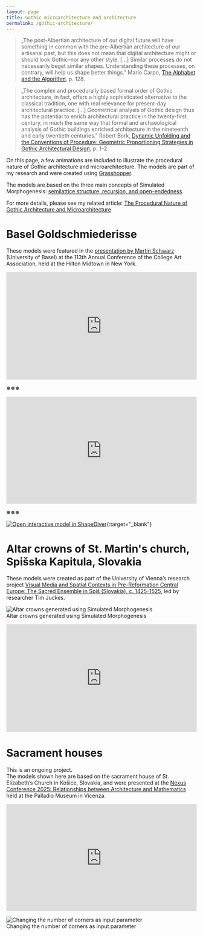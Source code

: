 ```yaml
---
layout: page
title: Gothic microarchitecture and architecture
permalink: /gothic-architecture/
---
```


>„The post-Albertian architecture of our digital future will have something in common with the pre-Albertian architecture of our artisanal past, but this does not mean that digital architecture might or should look Gothic–nor any other style. […] Similar processes do not necessarily beget similar shapes. Understanding these processes, on contrary, will help us shape better things.” Mario Carpo, [The Alphabet and the Algorithm](https://mitpress.mit.edu/9780262515801/the-alphabet-and-the-algorithm/), p. 128.

>„The complex and procedurally based formal order of Gothic architecture, in fact, offers a highly sophisticated alternative to the classical tradition, one with real relevance for present-day architectural practice. […] Geometrical analysis of Gothic design thus has the potential to enrich architectural practice in the twenty-first century, in much the same way that formal and archaeological analysis of Gothic buildings enriched architecture in the nineteenth and early twentieth centuries.” Robert Bork, [Dynamic Unfolding and the Conventions of Procedure: Geometric Proportioning Strategies in Gothic Architectural Design](https://journal.eahn.org/article/id/7473/), p. 1–2.

On this page, a few animations are included to illustrate the procedural nature of Gothic architecture and microarchitecture. The models are part of my research and were created using [Grasshopper](https://www.grasshopper3d.com).

The models are based on the three main concepts of Simulated Morphogenesis: [semilattice structure, recursion, and open-endedness](https://zbereczki.github.io/simulated-morphogenesis/theoretical-considerations/).

For more details, please see my related article: [The Procedural Nature of Gothic Architecture and Microarchitecture](https://www.researchgate.net/publication/389574843_The_Procedural_Nature_of_Gothic_Architecture_and_Microarchitecture)

# Basel Goldschmiederisse

These models were featured in the [presentation by Martin Schwarz](https://caa.confex.com/caa/2025/meetingapp.cgi/Paper/23015) (University of Basel) at the 113th Annual Conference of the College Art Association, held at the Hilton Midtown in New York.
 
<div style="position: relative; padding-bottom: 56.25%; height: 0; overflow: hidden; max-width: 100%; height: auto;">
  <iframe src="https://www.youtube.com/embed/HjoOW5KLWv4"
          style="position: absolute; top: 0; left: 0; width: 100%; height: 100%;"
          frameborder="0" allowfullscreen>
  </iframe>
</div>

❅❅❅
 
<div style="position: relative; padding-bottom: 56.25%; height: 0; overflow: hidden; max-width: 100%; height: auto;">
  <iframe src="https://www.youtube.com/embed/bMeeh9gbkPA"
          style="position: absolute; top: 0; left: 0; width: 100%; height: 100%;"
          frameborder="0" allowfullscreen>
  </iframe>
</div>

❅❅❅

[![Open interactive model in ShapeDiver](shapediver.png)](https://www.shapediver.com/app/m/u-xi-11-a-shapediver-2){:target="_blank"}

# Altar crowns of St. Martin's church, Spišska Kapitula, Slovakia

These models were created as part of the University of Vienna’s research project [Visual Media and Spatial Contexts in Pre-Reformation Central Europe: The Sacred Ensemble in Spiš (Slovakia), c. 1425-1525](https://backend.univie.ac.at/index.php?id=132122&L=2), led by researcher Tim Juckes.

![Altar crowns generated using Simulated Morphogenesis](Szepeshely.png)  
Altar crowns generated using Simulated Morphogenesis

<div style="position: relative; padding-bottom: 56.25%; height: 0; overflow: hidden; max-width: 100%; height: auto;">
  <iframe src="https://www.youtube.com/embed/j-b0QTGhBsA"
          style="position: absolute; top: 0; left: 0; width: 100%; height: 100%;"
          frameborder="0" allowfullscreen>
  </iframe>
</div>

# Sacrament houses

This is an ongoing project.  
The models shown here are based on the sacrament house of St. Elizabeth’s Church in Košice, Slovakia, and were presented at the [Nexus Conference 2025: Relationships between Architecture and Mathematics](https://www.dicea.unipd.it/nexus-conference-2025-relationships-between-architecture-and-mathematics) held at the Palladio Museum in Vicenza.

<div style="position: relative; padding-bottom: 56.25%; height: 0; overflow: hidden; max-width: 100%; height: auto;">
  <iframe src="https://www.youtube.com/embed/q93-3g6MyE4"
          style="position: absolute; top: 0; left: 0; width: 100%; height: 100%;"
          frameborder="0" allowfullscreen>
  </iframe>
</div>

![Changing the number of corners as input parameter](Kosice-sacrament-house.gif)  
Changing the number of corners as input parameter